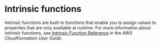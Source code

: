 # Intrinsic functions<a name="sam-specification-intrinsic-functions"></a>

Intrinsic functions are built\-in functions that enable you to assign values to properties that are only available at runtime\. For more information about intrinsic functions, see [Intrinsic Function Reference](https://docs.aws.amazon.com/AWSCloudFormation/latest/UserGuide/intrinsic-function-reference.html) in the *AWS CloudFormation User Guide*\.